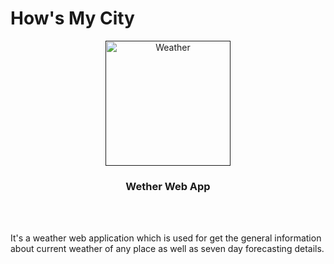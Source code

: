 # How's My City
<p align="center">
  <a href="" rel="noopener">
 <img width=200px height=200px src="https://media.tenor.com/6L0Z64X7c40AAAAC/baltimore-county-heat-wave.gif" alt="Weather"></a>
</p>

<h3 align="center">Wether Web App</h3>


<br>
<br>



It's a weather web application which is used for get the general information about current weather of any place as well as seven day forecasting details.

<br>

